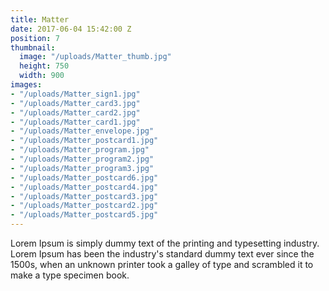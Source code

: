 ```yaml
---
title: Matter
date: 2017-06-04 15:42:00 Z
position: 7
thumbnail:
  image: "/uploads/Matter_thumb.jpg"
  height: 750
  width: 900
images:
- "/uploads/Matter_sign1.jpg"
- "/uploads/Matter_card3.jpg"
- "/uploads/Matter_card2.jpg"
- "/uploads/Matter_card1.jpg"
- "/uploads/Matter_envelope.jpg"
- "/uploads/Matter_postcard1.jpg"
- "/uploads/Matter_program.jpg"
- "/uploads/Matter_program2.jpg"
- "/uploads/Matter_program3.jpg"
- "/uploads/Matter_postcard6.jpg"
- "/uploads/Matter_postcard4.jpg"
- "/uploads/Matter_postcard3.jpg"
- "/uploads/Matter_postcard2.jpg"
- "/uploads/Matter_postcard5.jpg"
---
```


Lorem Ipsum is simply dummy text of the printing and typesetting industry. Lorem Ipsum has been the industry's standard dummy text ever since the 1500s, when an unknown printer took a galley of type and scrambled it to make a type specimen book.